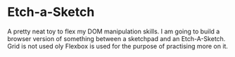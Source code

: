 # Etch-a-Sketch
A pretty neat toy to flex my DOM manipulation skills. I am going to build a browser version of something between a sketchpad and an Etch-A-Sketch.
Grid is not used oly Flexbox is used for the purpose of practising more on it. 
